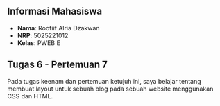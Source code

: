
## Informasi Mahasiswa
- **Nama**: Roofiif Alria Dzakwan
- **NRP**: 5025221012
- **Kelas**: PWEB E

## Tugas 6 - Pertemuan 7

Pada tugas keenam dan pertemuan ketujuh ini, saya belajar tentang membuat layout untuk sebuah blog pada sebuah website menggunakan CSS dan HTML.
